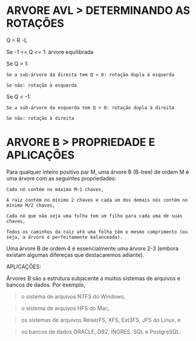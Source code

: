 #  ARVORE AVL > DETERMINANDO AS ROTAÇÕES

Q = R -L

Se -1 <= Q <= 1:  árvore equilibrada

Se Q > 1:
	
	Se a sub-árvore da direita tem Q < 0: rotação dupla à esquerda
		
	Se não: rotação à esquerda
		
Se Q < -1:
	
	Se a sub-árvore da esquerda tem Q > 0: rotação dupla à direita
	
	Se não: rotação à direita
 
 
 # ARVORE B > PROPRIEDADE E APLICAÇÕES
 
 Para qualquer inteiro positivo par M, uma árvore B (B-tree) de ordem M é uma árvore com as seguintes propriedades:

    Cada nó contém no máximo M−1 chaves,
    
    A raiz contém no mínimo 2 chaves e cada um dos demais nós contém no mínimo M/2 chaves,
    
    Cada nó que não seja uma folha tem um filho para cada uma de suas chaves,
    
    Todos os caminhos da raiz até uma folha têm o mesmo comprimento (ou seja, a árvore é perfeitamente balanceada). 

Uma árvore B de ordem 4 é essencialmente uma árvore 2-3 (embora existam algumas difereças que destacaremos adiante).

APLICAÇÕES:

Árvores B são a estrutura subjacente a muitos sistemas de arquivos e bancos de dados.  Por exemplo,

   > o sistema de arquivos NTFS do Windows,
    
   > o sistema de arquivos HFS do Mac,
    
   > os sistemas de arquivos ReiserFS, XFS, Ext3FS, JFS do Linux, e
    
   > os bancos de dados ORACLE, DB2, INGRES, SQL e PostgreSQL. 


